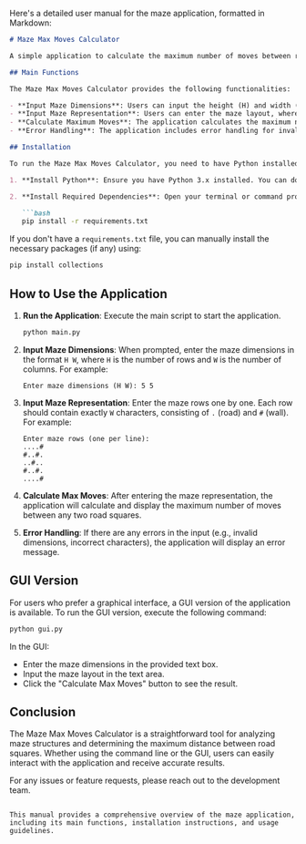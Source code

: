 Here's a detailed user manual for the maze application, formatted in Markdown:

```markdown
# Maze Max Moves Calculator

A simple application to calculate the maximum number of moves between road squares in a maze represented by a grid of characters.

## Main Functions

The Maze Max Moves Calculator provides the following functionalities:

- **Input Maze Dimensions**: Users can input the height (H) and width (W) of the maze.
- **Input Maze Representation**: Users can enter the maze layout, where `.` represents a road square and `#` represents a wall.
- **Calculate Maximum Moves**: The application calculates the maximum number of moves required to travel between any two road squares in the maze.
- **Error Handling**: The application includes error handling for invalid inputs, ensuring the maze is correctly formatted.

## Installation

To run the Maze Max Moves Calculator, you need to have Python installed on your machine. Follow these steps to set up the environment:

1. **Install Python**: Ensure you have Python 3.x installed. You can download it from [python.org](https://www.python.org/downloads/).

2. **Install Required Dependencies**: Open your terminal or command prompt and run the following command to install the required dependencies:

   ```bash
   pip install -r requirements.txt
   ```

   If you don't have a `requirements.txt` file, you can manually install the necessary packages (if any) using:

   ```bash
   pip install collections
   ```

## How to Use the Application

1. **Run the Application**: Execute the main script to start the application.

   ```bash
   python main.py
   ```

2. **Input Maze Dimensions**: When prompted, enter the maze dimensions in the format `H W`, where `H` is the number of rows and `W` is the number of columns. For example:

   ```
   Enter maze dimensions (H W): 5 5
   ```

3. **Input Maze Representation**: Enter the maze rows one by one. Each row should contain exactly `W` characters, consisting of `.` (road) and `#` (wall). For example:

   ```
   Enter maze rows (one per line):
   ....#
   #..#.
   ..#..
   #..#.
   ....#
   ```

4. **Calculate Max Moves**: After entering the maze representation, the application will calculate and display the maximum number of moves between any two road squares.

5. **Error Handling**: If there are any errors in the input (e.g., invalid dimensions, incorrect characters), the application will display an error message.

## GUI Version

For users who prefer a graphical interface, a GUI version of the application is available. To run the GUI version, execute the following command:

```bash
python gui.py
```

In the GUI:

- Enter the maze dimensions in the provided text box.
- Input the maze layout in the text area.
- Click the "Calculate Max Moves" button to see the result.

## Conclusion

The Maze Max Moves Calculator is a straightforward tool for analyzing maze structures and determining the maximum distance between road squares. Whether using the command line or the GUI, users can easily interact with the application and receive accurate results.

For any issues or feature requests, please reach out to the development team.
```

This manual provides a comprehensive overview of the maze application, including its main functions, installation instructions, and usage guidelines.